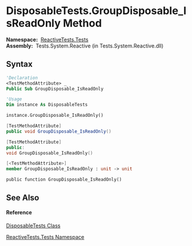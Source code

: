 # DisposableTests.GroupDisposable\_IsReadOnly Method

**Namespace:**  [ReactiveTests.Tests](ReactiveTests.Tests\ReactiveTests.Tests.md)  
**Assembly:**  Tests.System.Reactive (in Tests.System.Reactive.dll)

## Syntax

```vb
'Declaration
<TestMethodAttribute> _
Public Sub GroupDisposable_IsReadOnly
```

```vb
'Usage
Dim instance As DisposableTests

instance.GroupDisposable_IsReadOnly()
```

```csharp
[TestMethodAttribute]
public void GroupDisposable_IsReadOnly()
```

```c++
[TestMethodAttribute]
public:
void GroupDisposable_IsReadOnly()
```

```fsharp
[<TestMethodAttribute>]
member GroupDisposable_IsReadOnly : unit -> unit 
```

```jscript
public function GroupDisposable_IsReadOnly()
```

## See Also

#### Reference

[DisposableTests Class](DisposableTests\DisposableTests.md)

[ReactiveTests.Tests Namespace](ReactiveTests.Tests\ReactiveTests.Tests.md)




